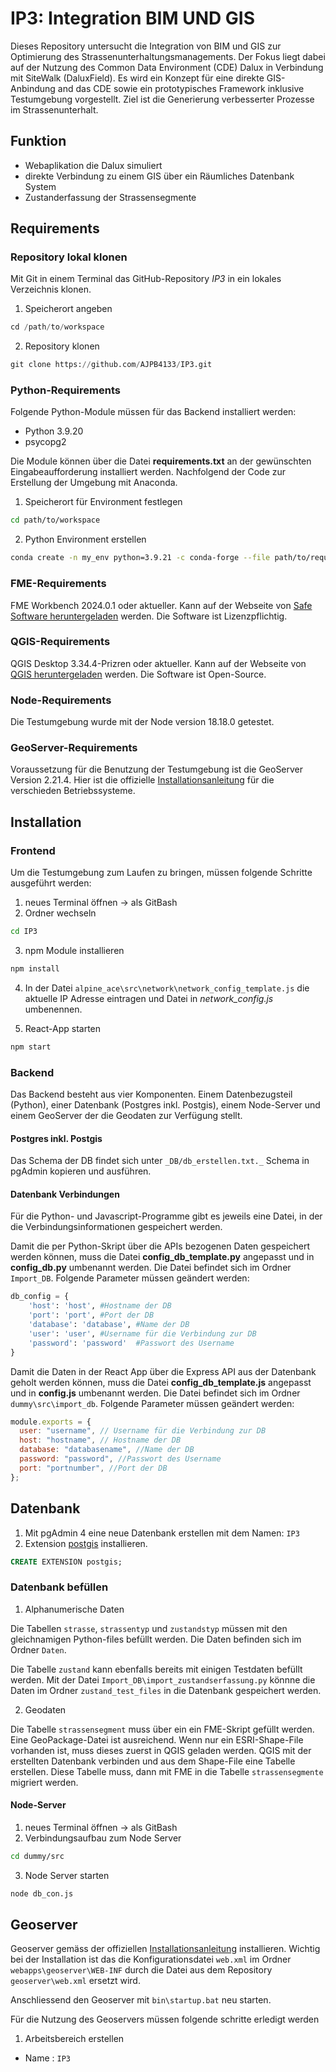 # IP3: Integration BIM UND GIS
Dieses Repository untersucht die Integration von BIM und GIS zur Optimierung des Strassenunterhaltungsmanagements. Der Fokus liegt dabei auf der Nutzung des Common Data Environment (CDE) Dalux in Verbindung mit SiteWalk (DaluxField). 
Es wird ein Konzept für eine direkte GIS-Anbindung and das CDE sowie ein prototypisches Framework inklusive Testumgebung vorgestellt. Ziel ist die Generierung verbesserter Prozesse im Strassenunterhalt. 
## Funktion
- Webaplikation die Dalux simuliert
- direkte Verbindung zu einem GIS über ein Räumliches Datenbank System
- Zustanderfassung der Strassensegmente

## Requirements

### Repository lokal klonen

Mit Git in einem Terminal das GitHub-Repository _IP3_ in ein lokales Verzeichnis klonen.

1. Speicherort angeben

```python
cd /path/to/workspace
```

2. Repository klonen

```python
git clone https://github.com/AJPB4133/IP3.git
```

### Python-Requirements

Folgende Python-Module müssen für das Backend installiert werden:

- Python 3.9.20
- psycopg2

Die Module können über die Datei **requirements.txt** an der gewünschten Eingabeaufforderung installiert werden. Nachfolgend der Code zur Erstellung der Umgebung mit Anaconda.

1. Speicherort für Environment festlegen

```bash
cd path/to/workspace
```

2. Python Environment erstellen

```bash
conda create -n my_env python=3.9.21 -c conda-forge --file path/to/requirements.txt
```

### FME-Requirements

FME Workbench 2024.0.1  oder aktueller. Kann auf der Webseite von [Safe Software heruntergeladen](https://fme.safe.com/downloads/) werden. Die Software ist Lizenzpflichtig.

### QGIS-Requirements

QGIS Desktop 3.34.4-Prizren oder aktueller. Kann auf der Webseite von [QGIS heruntergeladen](https://qgis.org/de/site/forusers/download.html) werden. Die Software ist Open-Source.

### Node-Requirements

Die Testumgebung wurde mit der Node version 18.18.0 getestet.

### GeoServer-Requirements

Voraussetzung für die Benutzung der Testumgebung ist die GeoServer Version 2.21.4.  Hier ist die offizielle [Installationsanleitung](https://docs.geoserver.org/main/en/user/installation/index.html) für die verschieden Betriebssysteme.


## Installation

### Frontend

Um die Testumgebung zum Laufen zu bringen, müssen folgende Schritte ausgeführt werden:

1. neues Terminal öffnen -> als GitBash
2. Ordner wechseln

```bash
cd IP3
```

3. npm Module installieren

```bash
npm install
```

4. In der Datei `alpine_ace\src\network\network_config_template.js` die aktuelle IP Adresse eintragen und Datei in *network_config.js* umbenennen.

5. React-App starten

```bash
npm start
```
### Backend

Das Backend besteht aus vier Komponenten. Einem Datenbezugsteil (Python), einer Datenbank (Postgres inkl. Postgis), einem Node-Server und einem GeoServer der die Geodaten zur Verfügung stellt.

#### Postgres inkl. Postgis

Das Schema der DB findet sich unter `_DB/db_erstellen.txt._` Schema in pgAdmin kopieren und ausführen.

#### Datenbank Verbindungen

Für die Python- und Javascript-Programme gibt es jeweils eine Datei, in der die Verbindungsinformationen gespeichert werden.

Damit die per Python-Skript über die APIs bezogenen Daten gespeichert werden können, muss die Datei  **config_db_template.py** angepasst und in **config_db.py** umbenannt werden. Die Datei befindet sich im Ordner `Import_DB`. Folgende Parameter müssen geändert werden:

```py
db_config = {
    'host': 'host', #Hostname der DB
    'port': 'port', #Port der DB
    'database': 'database', #Name der DB
    'user': 'user', #Username für die Verbindung zur DB
    'password': 'password'  #Passwort des Username
}
```

Damit die Daten in der React App über die Express API aus der Datenbank geholt werden können, muss die Datei  **config_db_template.js** angepasst und in **config.js** umbenannt werden. Die Datei befindet sich im Ordner `dummy\src\import_db`. Folgende Parameter müssen geändert werden:

```js
module.exports = {
  user: "username", // Username für die Verbindung zur DB
  host: "hostname", // Hostname der DB
  database: "databasename", //Name der DB
  password: "password", //Passwort des Username
  port: "portnumber", //Port der DB
};
```
## Datenbank

1. Mit pgAdmin 4 eine neue Datenbank erstellen mit dem Namen: `IP3`
2. Extension [postgis](https://postgis.net/) installieren.

```sql
CREATE EXTENSION postgis;
```

### Datenbank befüllen 

1. Alphanumerische Daten

Die Tabellen `strasse`, `strassentyp` und `zustandstyp` müssen mit den gleichnamigen Python-files befüllt werden. Die Daten befinden sich im Ordner `Daten`.

Die Tabelle `zustand` kann ebenfalls bereits mit einigen Testdaten befüllt werden. Mit der Datei `Import_DB\import_zustandserfassung.py` könnne die Daten im Ordner `zustand_test_files` in die Datenbank gespeichert werden. 


2. Geodaten

Die Tabelle `strassensegment` muss über ein  ein FME-Skript gefüllt werden.  Eine GeoPackage-Datei ist ausreichend. Wenn nur ein ESRI-Shape-File vorhanden ist, muss dieses zuerst in QGIS geladen werden. QGIS mit der erstellten Datenbank verbinden und aus dem Shape-File eine Tabelle erstellen. Diese Tabelle muss, dann mit FME in die Tabelle `strassensegmente` migriert werden. 






#### Node-Server

1. neues Terminal öffnen -> als GitBash
2. Verbindungsaufbau zum Node Server

```bash
cd dummy/src
```

3. Node Server starten

```bash
node db_con.js
```


## Geoserver

Geoserver gemäss der offiziellen [Installationsanleitung](https://docs.geoserver.org/main/en/user/installation/index.html) installieren.
Wichtig bei der Installation ist das die Konfigurationsdatei `web.xml` im Ordner `webapps\geoserver\WEB-INF` durch die Datei aus dem Repository `geoserver\web.xml` ersetzt wird.

Anschliessend den Geoserver mit `bin\startup.bat` neu starten.


Für die Nutzung des Geoservers müssen folgende schritte erledigt werden

1. Arbeitsbereich erstellen
  - Name : ```IP3``` 

